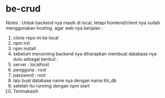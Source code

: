 # be-crud
Notes : Untuk backend nya masih di local, tetapi frontend/client nya sudah menggunakan hosting. agar web nya berjalan :
1. clone repo ini ke local
2. npm init
3. npm install
4. sebelum merunning backend nya diharapkan membuat database nya dulu sebagai berikut :
5. server : localhost
6. pengguna : root
7. password : root
8. lalu buat database name nya dengan nama tht_db
9. setelah itu running dengan npm start
10. Terimakasih
